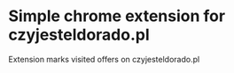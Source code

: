 # Simple chrome extension for czyjesteldorado.pl

Extension marks visited offers on czyjesteldorado.pl
